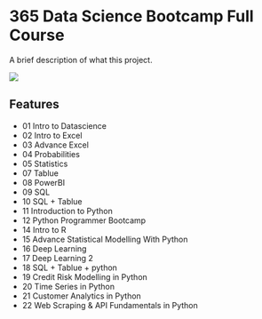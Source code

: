 
# 365 Data Science Bootcamp Full Course

A brief description of what this project.

![](https://github.com/shubhamjagtap2126/365DatascienceMasterCourse/blob/personal/Udemy_The_Data_Science_Course_2021_Complete_Data_Science_Bootcamp.jpg)

## Features

- 01 Intro to Datascience
- 02 Intro to Excel
- 03 Advance Excel
- 04 Probabilities
- 05 Statistics
- 07 Tablue
- 08 PowerBI
- 09 SQL
- 10 SQL + Tablue
- 11 Introduction to Python
- 12 Python Programmer Bootcamp
- 14 Intro to R
- 15 Advance Statistical Modelling With Python
- 16 Deep Learning
- 17 Deep Learning 2
- 18 SQL + Tablue + python
- 19 Credit Risk Modelling in Python
- 20 Time Series in Python
- 21 Customer Analytics in Python
- 22 Web Scraping & API Fundamentals in Python


